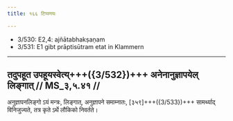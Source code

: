 ```yaml
---
title: १६६ टिप्पणयः

---
```

- 3/530: E2,4: ajñātabhakṣaṇam
- 3/531: E1 gibt prāptisūtram etat in Klammern

____________________________________________


## तदुपहूत उपहूयस्वेत्य्+++({3/532})+++ अनेनानुज्ञापयेल् लिङ्गात् // MS_३,५.४१ //

अनुज्ञापनलिङ्गो ऽयं मन्त्रः, लिङ्गात्, अनुज्ञापने समाम्नातः, [३५९]+++({3/533})+++ सामर्थ्याद् विनिजुज्यते, तत्र कृते ऽर्थे लौकिको निवर्तते।